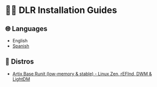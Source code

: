 # 👨‍💻 DLR Installation Guides

## 🌐 Languages
* English
* [Spanish](./README.es.md)

## 💽 Distros
* [Artix Base Runit (low-memory & stable) - Linux Zen, rEFInd, DWM & LightDM](./distros/artix-base-runit/artix-base-nunit.md)